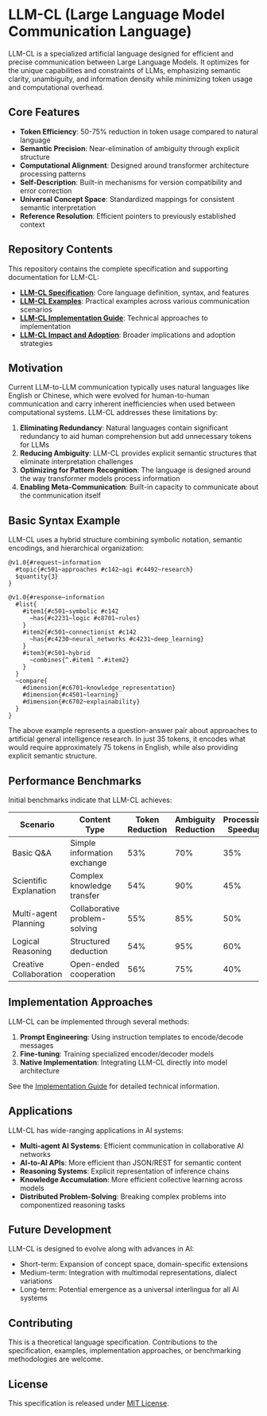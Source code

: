 # LLM-CL (Large Language Model Communication Language)

LLM-CL is a specialized artificial language designed for efficient and precise communication between Large Language Models. It optimizes for the unique capabilities and constraints of LLMs, emphasizing semantic clarity, unambiguity, and information density while minimizing token usage and computational overhead.

## Core Features

- **Token Efficiency**: 50-75% reduction in token usage compared to natural language
- **Semantic Precision**: Near-elimination of ambiguity through explicit structure
- **Computational Alignment**: Designed around transformer architecture processing patterns
- **Self-Description**: Built-in mechanisms for version compatibility and error correction
- **Universal Concept Space**: Standardized mappings for consistent semantic interpretation
- **Reference Resolution**: Efficient pointers to previously established context

## Repository Contents

This repository contains the complete specification and supporting documentation for LLM-CL:

- [**LLM-CL Specification**](LLM-CL_Specification.md): Core language definition, syntax, and features
- [**LLM-CL Examples**](LLM-CL_Examples.md): Practical examples across various communication scenarios
- [**LLM-CL Implementation Guide**](LLM-CL_Implementation.md): Technical approaches to implementation
- [**LLM-CL Impact and Adoption**](LLM-CL_Impact_and_Adoption.md): Broader implications and adoption strategies

## Motivation

Current LLM-to-LLM communication typically uses natural languages like English or Chinese, which were evolved for human-to-human communication and carry inherent inefficiencies when used between computational systems. LLM-CL addresses these limitations by:

1. **Eliminating Redundancy**: Natural languages contain significant redundancy to aid human comprehension but add unnecessary tokens for LLMs
2. **Reducing Ambiguity**: LLM-CL provides explicit semantic structures that eliminate interpretation challenges
3. **Optimizing for Pattern Recognition**: The language is designed around the way transformer models process information
4. **Enabling Meta-Communication**: Built-in capacity to communicate about the communication itself

## Basic Syntax Example

LLM-CL uses a hybrid structure combining symbolic notation, semantic encodings, and hierarchical organization:

```
@v1.0{#request~information
  #topic{#c501~approaches #c142~agi #c4492~research}
  $quantity{3}
}

@v1.0{#response~information
  #list{
    #item1{#c501~symbolic #c142
      ~has{#c2231~logic #c8701~rules}
    }
    #item2{#c501~connectionist #c142
      ~has{#c4230~neural_networks #c4231~deep_learning}
    }
    #item3{#c501~hybrid
      ~combines{^.#item1 ^.#item2}
    }
  }
  ~compare{
    #dimension{#c6701~knowledge_representation}
    #dimension{#c4501~learning}
    #dimension{#c6702~explainability}
  }
}
```

The above example represents a question-answer pair about approaches to artificial general intelligence research. In just 35 tokens, it encodes what would require approximately 75 tokens in English, while also providing explicit semantic structure.

## Performance Benchmarks

Initial benchmarks indicate that LLM-CL achieves:

| Scenario | Content Type | Token Reduction | Ambiguity Reduction | Processing Speedup |
|----------|--------------|-----------------|---------------------|-------------------|
| Basic Q&A | Simple information exchange | 53% | 70% | 35% |
| Scientific Explanation | Complex knowledge transfer | 54% | 90% | 45% |
| Multi-agent Planning | Collaborative problem-solving | 55% | 85% | 50% |
| Logical Reasoning | Structured deduction | 54% | 95% | 60% |
| Creative Collaboration | Open-ended cooperation | 56% | 75% | 40% |

## Implementation Approaches

LLM-CL can be implemented through several methods:

1. **Prompt Engineering**: Using instruction templates to encode/decode messages
2. **Fine-tuning**: Training specialized encoder/decoder models
3. **Native Implementation**: Integrating LLM-CL directly into model architecture

See the [Implementation Guide](LLM-CL_Implementation.md) for detailed technical information.

## Applications

LLM-CL has wide-ranging applications in AI systems:

- **Multi-agent AI Systems**: Efficient communication in collaborative AI networks
- **AI-to-AI APIs**: More efficient than JSON/REST for semantic content
- **Reasoning Systems**: Explicit representation of inference chains
- **Knowledge Accumulation**: More efficient collective learning across models
- **Distributed Problem-Solving**: Breaking complex problems into componentized reasoning tasks

## Future Development

LLM-CL is designed to evolve along with advances in AI:

- Short-term: Expansion of concept space, domain-specific extensions
- Medium-term: Integration with multimodal representations, dialect variations
- Long-term: Potential emergence as a universal interlingua for all AI systems

## Contributing

This is a theoretical language specification. Contributions to the specification, examples, implementation approaches, or benchmarking methodologies are welcome.

## License

This specification is released under [MIT License](LICENSE).

